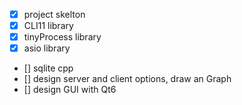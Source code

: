 - [x] project skelton
- [x] CLI11  library
- [x] tinyProcess library
- [x] asio library
- [] sqlite cpp 
- [] design server and client options, draw an Graph
- [] design GUI with Qt6